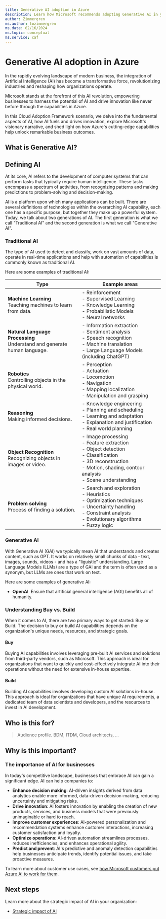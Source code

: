 ```yaml
---
title: Generative AI adoption in Azure
description: Learn how Microsoft recommends adopting Generative AI in your organization.
author: Zimmergren
ms.author: tozimmergren
ms.date: 02/16/2024
ms.topic: conceptual
ms.service: caf
---
```


# Generative AI adoption in Azure

In the rapidly evolving landscape of modern business, the integration of Artificial Intelligence (AI) has become a transformative force, revolutionizing industries and reshaping how organizations operate.

Microsoft stands at the forefront of this AI revolution, empowering businesses to harness the potential of AI and drive innovation like never before through the capabilities in Azure.

In this Cloud Adoption Framework scenario, we delve into the fundamental aspects of AI, how AI fuels and drives innovation, explore Microsoft's visionary narrative, and shed light on how Azure's cutting-edge capabilities help unlock remarkable business outcomes.

## What is Generative AI?

## Defining AI

At its core, AI refers to the development of computer systems that can perform tasks that typically require human intelligence. These tasks encompass a spectrum of activities, from recognizing patterns and making predictions to problem-solving and decision-making.

AI is a platform upon which many applications can be built. There are several definitions of technologies within the overarching AI capability, each one has a specific purpose, but together they make up a powerful system. Today, we talk about two generations of AI. The first generation is what we call "Traditional AI" and the second generation is what we call "Generative AI".

### Traditional AI

The type of AI used to detect and classify, work on vast amounts of data, operate in real-time applications and help with automation of capabilities is commonly known as traditional AI.

Here are some examples of traditional AI:

| Type                    | Example areas                                              |
|-------------------------|------------------------------------------------------------|
| **Machine Learning** <br>Teaching machines to learn from data.|- Reinforcement <br> - Supervised Learning <br> - Knowledge Learning <br> - Probabilistic Models <br> - Neural networks       |
| **Natural Language Processing**<br>Understand and generate human language. | - Information extraction <br> - Sentiment analysis <br> - Speech recognition <br> - Machine translation <br> - Large Language Models (including ChatGPT) |
| **Robotics**<br>Controlling objects in the physical world.| - Perception <br> - Actuation <br> - Locomotion <br> - Navigation <br> - Mapping localization <br> - Manipulation and grasping |
| **Reasoning**<br>Making informed decisions.| - Knowledge engineering <br> - Planning and scheduling <br> - Learning and adaptation <br> - Explanation and justification <br> - Real world planning |
| **Object Recognition**<br>Recognizing objects in images or video. | - Image processing <br> - Feature extraction <br> - Object detection <br> - Classification <br> - 3D reconstruction <br> - Motion, shading, contour analysis <br> - Scene understanding |
| **Problem solving**<br>Process of finding a solution.| - Search and exploration <br> - Heuristics <br> - Optimization techniques <br> - Uncertainty handling <br> - Constraint analysis <br> - Evolutionary algorithms <br> - Fuzzy logic |

### Generative AI

With Generative AI (GAI) we typically mean AI that understands and creates content, such as GPT. It works on relatively small chunks of data - text, images, sounds, videos - and has a "liguistic" understanding. Large Language Models (LLMs) are a type of GAI and the term is often used as a synonym, but LLMs are ones that work on text.

Here are some examples of generative AI:

- **OpenAI**: Ensure that artificial general intelligence (AGI) benefits all of humanity.

### Understanding Buy vs. Build

When it comes to AI, there are two primary ways to get started: Buy or Build. The decision to buy or build AI capabilities depends on the organization's unique needs, resources, and strategic goals.

#### Buy

Buying AI capabilities involves leveraging pre-built AI services and solutions from third-party vendors, such as Microsoft. This approach is ideal for organizations that want to quickly and cost-effectively integrate AI into their operations without the need for extensive in-house expertise.

#### Build

Building AI capabilities involves developing custom AI solutions in-house. This approach is ideal for organizations that have unique AI requirements, a dedicated team of data scientists and developers, and the resources to invest in AI development.

## Who is this for?

> Audience profile. BDM, ITDM, Cloud architects, ...

## Why is this important?

### The importance of AI for businesses

In today's competitive landscape, businesses that embrace AI can gain a significant edge. AI can help companies to:

- **Enhance decision making**: AI-driven insights derived from data analytics enable more informed, data-driven decision-making, reducing uncertainty and mitigating risks.
- **Drive innovation**: AI fosters innovation by enabling the creation of new products, services, and business models that were previously unimaginable or hard to reach.
- **Improve customer experiences**: AI-powered personalization and recommendation systems enhance customer interactions, increasing customer satisfaction and loyalty.
- **Optimize operations**: AI-driven automation streamlines processes, reduces inefficiencies, and enhances operational agility.
- **Predict and prevent**: AI's predictive and anomaly detection capabilities help businesses anticipate trends, identify potential issues, and take proactive measures.

To learn more about customer use cases, see [how Microsoft customers put Azure AI to work for them](https://www.microsoft.com/ai/azure-customer-stories-ai).

## Next steps

Learn more about the strategic impact of AI in your organization:

- [Strategic impact of AI](./strategy.md)
